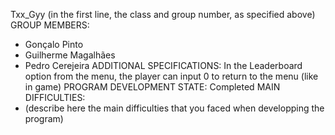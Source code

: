 Txx_Gyy (in the first line, the class and group number, as specified above)
GROUP MEMBERS:
- Gonçalo Pinto
- Guilherme Magalhães
- Pedro Cerejeira
ADDITIONAL SPECIFICATIONS:
In the Leaderboard option from the menu, the player can input 0 to return to the menu (like in game)
PROGRAM DEVELOPMENT STATE: Completed
MAIN DIFFICULTIES:
- (describe here the main difficulties that you faced when developping the program)